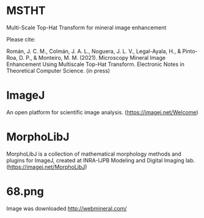 # MSTHT
Multi-Scale Top-Hat Transform for mineral image enhancement

Please cite:

Román, J. C. M., Colmán, J. A. L., Noguera, J. L. V., Legal-Ayala, H., & Pinto-Roa, D. P., & Monteiro, M. M. (2021). Microscopy Mineral Image Enhancement Using Multiscale Top-Hat Transform. Electronic Notes in Theoretical Computer Science. (in press)

# ImageJ
An open platform for scientific image analysis. (https://imagej.net/Welcome)

# MorphoLibJ
MorphoLibJ is a collection of mathematical morphology methods and plugins for ImageJ, created at INRA-IJPB Modeling and Digital Imaging lab. (https://imagej.net/MorphoLibJ)

# 68.png
Image was downloaded http://webmineral.com/
